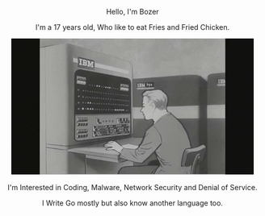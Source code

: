 <p align="center">
    Hello, I'm Bozer
</p>

<p align="center">
    I'm a 17 years old, Who like to eat Fries and Fried Chicken.
</p>

<p align="center">
    <img src="1.gif" alt="----">
</p>

<p align="center">I'm Interested in Coding, Malware, Network Security and Denial of Service.</p>
<p align="center">I Write Go mostly but also know another language too.</p>
